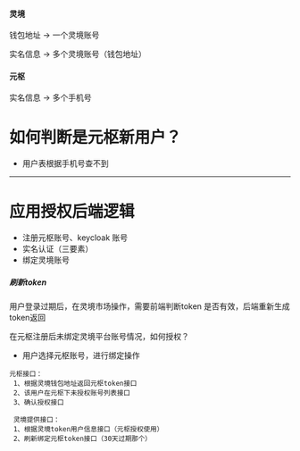 #### 灵境

钱包地址  -> 一个灵境账号



实名信息  -> 多个灵境账号（钱包地址）



#### 元枢

实名信息  -> 多个手机号



# 如何判断是元枢新用户？

* 用户表根据手机号查不到





--------------------------------------------------------------------------------------------------

# 应用授权后端逻辑

* 注册元枢账号、keycloak 账号
* 实名认证（三要素）
* 绑定灵境账号

##### 刷新token

用户登录过期后，在灵境市场操作，需要前端判断token 是否有效，后端重新生成token返回



在元枢注册后未绑定灵境平台账号情况，如何授权？

* 用户选择元枢账号，进行绑定操作





```
元枢接口：
 1、根据灵境钱包地址返回元枢token接口
 2、该用户在元枢下未授权账号列表接口
 3、确认授权接口

 灵境提供接口：
 1、根据灵境token用户信息接口（元枢授权使用）
 2、刷新绑定元枢token接口（30天过期那个）
```


